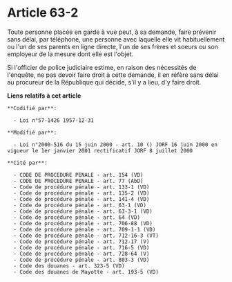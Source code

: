 # Article 63-2

Toute personne placée en garde à vue peut, à sa demande, faire prévenir sans délai, par téléphone, une personne avec laquelle
elle vit habituellement ou l'un de ses parents en ligne directe, l'un de ses frères et soeurs ou son employeur de la mesure
dont elle est l'objet.

Si l'officier de police judiciaire estime, en raison des nécessités de l'enquête, ne pas devoir faire droit à cette demande,
il en réfère sans délai au procureur de la République qui décide, s'il y a lieu, d'y faire droit.

**Liens relatifs à cet article**

	**Codifié par**:

	  - Loi n°57-1426 1957-12-31

	**Modifié par**:

	  - Loi n°2000-516 du 15 juin 2000 - art. 10 () JORF 16 juin 2000 en vigueur le 1er janvier 2001 rectificatif JORF 8 juillet 2000

	**Cité par**:

	  - CODE DE PROCEDURE PENALE - art. 154 (VD)
	  - CODE DE PROCEDURE PENALE - art. 77 (AbD)
	  - Code de procédure pénale - art. 133-1 (VD)
	  - Code de procédure pénale - art. 135-2 (VD)
	  - Code de procédure pénale - art. 141-4 (VD)
	  - Code de procédure pénale - art. 63-1 (VD)
	  - Code de procédure pénale - art. 63-3-1 (VD)
	  - Code de procédure pénale - art. 64 (VD)
	  - Code de procédure pénale - art. 706-88 (VD)
	  - Code de procédure pénale - art. 709-1-1 (VD)
	  - Code de procédure pénale - art. 712-16-3 (VT)
	  - Code de procédure pénale - art. 712-17 (V)
	  - Code de procédure pénale - art. 716-5 (VD)
	  - Code de procédure pénale - art. 728-64 (V)
	  - Code de procédure pénale - art. 803-3 (VD)
	  - Code des douanes - art. 323-5 (VD)
	  - Code des douanes de Mayotte - art. 193-5 (VD)

